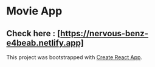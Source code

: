# Movie App

## Check here : [https://nervous-benz-e4beab.netlify.app]

This project was bootstrapped with [Create React App](https://github.com/facebook/create-react-app).









